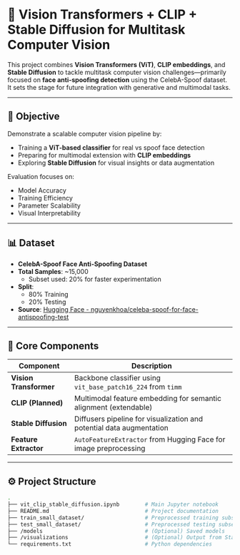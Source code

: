 # 🧠 Vision Transformers + CLIP + Stable Diffusion for Multitask Computer Vision

This project combines **Vision Transformers (ViT)**, **CLIP embeddings**, and **Stable Diffusion** to tackle multitask computer vision challenges—primarily focused on **face anti-spoofing detection** using the CelebA-Spoof dataset. It sets the stage for future integration with generative and multimodal tasks.

---

## 🎯 Objective

Demonstrate a scalable computer vision pipeline by:
- Training a **ViT-based classifier** for real vs spoof face detection
- Preparing for multimodal extension with **CLIP embeddings**
- Exploring **Stable Diffusion** for visual insights or data augmentation

Evaluation focuses on:
- Model Accuracy
- Training Efficiency
- Parameter Scalability
- Visual Interpretability

---

## 📊 Dataset

- **CelebA-Spoof Face Anti-Spoofing Dataset**
- **Total Samples**: ~15,000  
  - Subset used: 20% for faster experimentation
- **Split**:
  - 80% Training
  - 20% Testing
- **Source**: [Hugging Face - nguyenkhoa/celeba-spoof-for-face-antispoofing-test](https://huggingface.co/datasets/nguyenkhoa/celeba-spoof-for-face-antispoofing-test)

---

## 🧠 Core Components

| Component         | Description                                                                 |
|-------------------|-----------------------------------------------------------------------------|
| **Vision Transformer** | Backbone classifier using `vit_base_patch16_224` from `timm`                  |
| **CLIP (Planned)**     | Multimodal feature embedding for semantic alignment (extendable)        |
| **Stable Diffusion**   | Diffusers pipeline for visualization and potential data augmentation     |
| **Feature Extractor**  | `AutoFeatureExtractor` from Hugging Face for image preprocessing         |

---

## ⚙️ Project Structure

```bash
.
├── vit_clip_stable_diffusion.ipynb        # Main Jupyter notebook
├── README.md                              # Project documentation
├── train_small_dataset/                   # Preprocessed training subset
├── test_small_dataset/                    # Preprocessed testing subset
├── /models                                # (Optional) Saved models
├── /visualizations                        # (Optional) Output from Stable Diffusion
└── requirements.txt                       # Python dependencies
